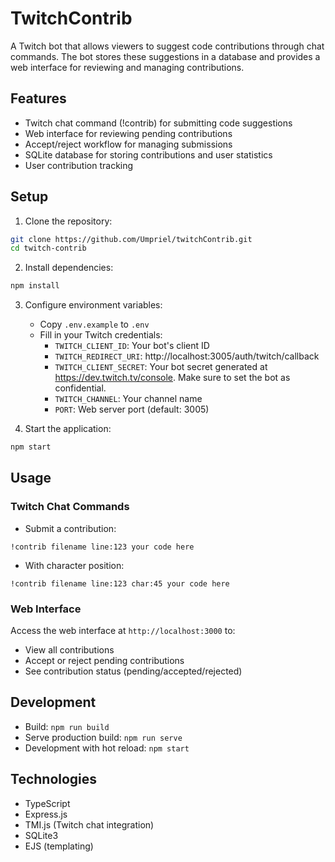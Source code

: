 # TwitchContrib

A Twitch bot that allows viewers to suggest code contributions through chat commands. The bot stores these suggestions in a database and provides a web interface for reviewing and managing contributions.

## Features

- Twitch chat command (!contrib) for submitting code suggestions
- Web interface for reviewing pending contributions
- Accept/reject workflow for managing submissions
- SQLite database for storing contributions and user statistics
- User contribution tracking

## Setup

1. Clone the repository:
```bash
git clone https://github.com/Umpriel/twitchContrib.git
cd twitch-contrib
```

2. Install dependencies:
```bash
npm install
```

3. Configure environment variables:
   - Copy `.env.example` to `.env`
   - Fill in your Twitch credentials:
     - `TWITCH_CLIENT_ID`: Your bot's client ID
     - `TWITCH_REDIRECT_URI`: http://localhost:3005/auth/twitch/callback
     - `TWITCH_CLIENT_SECRET`: Your bot secret generated at https://dev.twitch.tv/console. Make sure to set the bot as confidential.
     - `TWITCH_CHANNEL`: Your channel name
     - `PORT`: Web server port (default: 3005)

4. Start the application:
```bash
npm start
```

## Usage

### Twitch Chat Commands

- Submit a contribution:
```
!contrib filename line:123 your code here
```
- With character position:
```
!contrib filename line:123 char:45 your code here
```

### Web Interface

Access the web interface at `http://localhost:3000` to:
- View all contributions
- Accept or reject pending contributions
- See contribution status (pending/accepted/rejected)

## Development

- Build: `npm run build`
- Serve production build: `npm run serve`
- Development with hot reload: `npm start`

## Technologies

- TypeScript
- Express.js
- TMI.js (Twitch chat integration)
- SQLite3
- EJS (templating)
